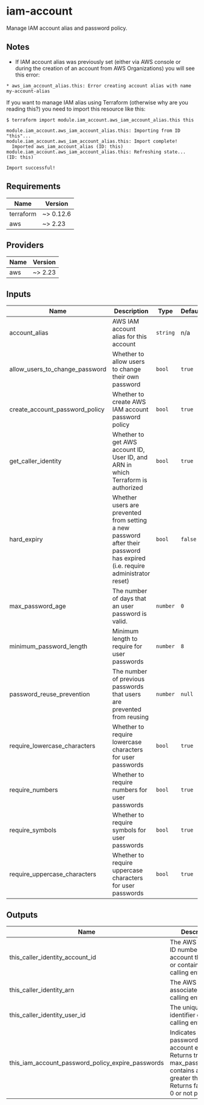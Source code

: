 # iam-account

Manage IAM account alias and password policy.

## Notes

* If IAM account alias was previously set (either via AWS console or during the creation of an account from AWS Organizations) you will see this error:
```
* aws_iam_account_alias.this: Error creating account alias with name my-account-alias
```

If you want to manage IAM alias using Terraform (otherwise why are you reading this?) you need to import this resource like this:
```
$ terraform import module.iam_account.aws_iam_account_alias.this this

module.iam_account.aws_iam_account_alias.this: Importing from ID "this"...
module.iam_account.aws_iam_account_alias.this: Import complete!
  Imported aws_iam_account_alias (ID: this)
module.iam_account.aws_iam_account_alias.this: Refreshing state... (ID: this)

Import successful!
``` 

<!-- BEGINNING OF PRE-COMMIT-TERRAFORM DOCS HOOK -->
## Requirements

| Name | Version |
|------|---------|
| terraform | ~> 0.12.6 |
| aws | ~> 2.23 |

## Providers

| Name | Version |
|------|---------|
| aws | ~> 2.23 |

## Inputs

| Name | Description | Type | Default | Required |
|------|-------------|------|---------|:--------:|
| account\_alias | AWS IAM account alias for this account | `string` | n/a | yes |
| allow\_users\_to\_change\_password | Whether to allow users to change their own password | `bool` | `true` | no |
| create\_account\_password\_policy | Whether to create AWS IAM account password policy | `bool` | `true` | no |
| get\_caller\_identity | Whether to get AWS account ID, User ID, and ARN in which Terraform is authorized | `bool` | `true` | no |
| hard\_expiry | Whether users are prevented from setting a new password after their password has expired (i.e. require administrator reset) | `bool` | `false` | no |
| max\_password\_age | The number of days that an user password is valid. | `number` | `0` | no |
| minimum\_password\_length | Minimum length to require for user passwords | `number` | `8` | no |
| password\_reuse\_prevention | The number of previous passwords that users are prevented from reusing | `number` | `null` | no |
| require\_lowercase\_characters | Whether to require lowercase characters for user passwords | `bool` | `true` | no |
| require\_numbers | Whether to require numbers for user passwords | `bool` | `true` | no |
| require\_symbols | Whether to require symbols for user passwords | `bool` | `true` | no |
| require\_uppercase\_characters | Whether to require uppercase characters for user passwords | `bool` | `true` | no |

## Outputs

| Name | Description |
|------|-------------|
| this\_caller\_identity\_account\_id | The AWS Account ID number of the account that owns or contains the calling entity |
| this\_caller\_identity\_arn | The AWS ARN associated with the calling entity |
| this\_caller\_identity\_user\_id | The unique identifier of the calling entity |
| this\_iam\_account\_password\_policy\_expire\_passwords | Indicates whether passwords in the account expire. Returns true if max\_password\_age contains a value greater than 0. Returns false if it is 0 or not present. |

<!-- END OF PRE-COMMIT-TERRAFORM DOCS HOOK -->
